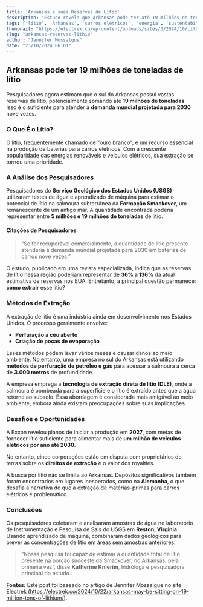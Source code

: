 ```yaml
---
title: 'Arkansas e suas Reservas de Lítio'
description: 'Estudo revela que Arkansas pode ter até 19 milhões de toneladas de lítio, vital para carros elétricos.'
tags: ['lítio', 'Arkansas', 'carros elétricos', 'energia', 'sustentabilidade']
thumbnail: "https://electrek.co/wp-content/uploads/sites/3/2024/10/LithiumNewsReleaseMap-7_0.jpg?quality=82&strip=all&w=1336"
slug: "arkansas-reservas-lithio"
author: "Jennifer Mossalgue"
date: "23/10/2024 06:01"
---
```


## Arkansas pode ter 19 milhões de toneladas de lítio

Pesquisadores agora estimam que o sul do Arkansas possui vastas reservas de lítio, potencialmente somando até **19 milhões de toneladas**. Isso é o suficiente para atender à **demanda mundial projetada para 2030** nove vezes.

### O Que É o Lítio?
O lítio, frequentemente chamado de "ouro branco", é um recurso essencial na produção de baterias para 
carros elétricos. Com a crescente popularidade das energias renováveis e veículos elétricos, sua extração se tornou uma prioridade.

### A Análise dos Pesquisadores
Pesquisadores do **Serviço Geológico dos Estados Unidos (USGS)** utilizaram testes de água e aprendizado de máquina para estimar o potencial de lítio na salmoura subterrânea da **Formação Smackover**, um remanescente de um antigo mar. A quantidade encontrada poderia representar entre **5 milhões e 19 milhões de toneladas** de lítio.

#### Citações de Pesquisadores
> “Se for recuperável comercialmente, a quantidade de lítio presente atenderia à demanda mundial projetada para 2030 em baterias de carros nove vezes.”  

O estudo, publicado em uma revista especializada, indica que as reservas de lítio nessa região poderiam representar de **36% a 136%** da atual estimativa de reservas nos EUA. Entretanto, a principal questão permanece: **como extrair** esse lítio?

### Métodos de Extração
A extração de lítio é uma indústria ainda em desenvolvimento nos Estados Unidos. O processo geralmente envolve:
- **Perfuração a céu aberto**
- **Criação de poças de evaporação**

Esses métodos podem levar vários meses e causar danos ao meio ambiente. No entanto, uma empresa no sul do Arkansas está utilizando **métodos de perfuração de petróleo e gás** para acessar a salmoura a cerca de **3.000 metros** de profundidade.

A empresa emprega a **tecnologia de extração direta de lítio (DLE)**, onde a salmoura é bombeada para a superfície e o lítio é extraído antes que a água retorne ao subsolo. Essa abordagem é considerada mais amigável ao meio ambiente, embora ainda existam preocupações sobre suas implicações.

### Desafios e Oportunidades
A Exxon revelou planos de iniciar a produção em **2027**, com metas de fornecer lítio suficiente para alimentar mais de **um milhão de veículos elétricos por ano até 2030**.

No entanto, cinco corporações estão em disputa com proprietários de terras sobre os **direitos de extração** e o valor dos royalties. 

A busca por lítio não se limita ao Arkansas. Depósitos significativos também foram encontrados em lugares inesperados, como na **Alemanha**, o que desafia a narrativa de que a extração de matérias-primas para carros elétricos é problemático.

### Conclusões
Os pesquisadores coletaram e analisaram amostras de água no laboratório de Instrumentação e Pesquisa de Sais do USGS em **Reston, Virginia**. Usando aprendizado de máquina, combinaram dados geológicos para prever as concentrações de lítio em áreas sem amostras anteriores.

> “Nossa pesquisa foi capaz de estimar a quantidade total de lítio presente na porção sudoeste da Smackover, no Arkansas, pela primeira vez”, disse **Katherine Knierim**, hidróloga e pesquisadora principal do estudo.  

**Fontes:** Este post foi baseado no artigo de Jennifer Mossalgue no site Electrek (https://electrek.co/2024/10/22/arkansas-may-be-sitting-on-19-million-tons-of-lithium/).